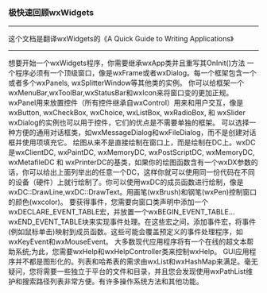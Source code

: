 ### 极快速回顾wxWidgets
***
这个文档是翻译wxWidgets的《A Quick Guide to Writing Applications》
***
想要开始一个wxWidgets程序，你需要继承wxApp类并且重写其OnInit()方法
一个程序必须有一个顶级窗口，像是wxFrame或者wxDialog。每一个框架包含一个或者多个wxPanels, wxSplitterWindow等其他类的实例。
你可以给框架一个wxMenuBar,wxToolBar,wxStatusBar和wxIcon来将窗口变的更加正规。
wxPanel用来放置控件（所有控件继承自wxControl）用来和用户交互，像是 wxButton, wxCheckBox, wxChoice, wxListBox, wxRadioBox, 和 wxSlider
wxDialog的实例也可以用于控件，它们的优点是不需要单独的框架。
可以选择一种方便的通用对话框类，如wxMessageDialog和wxFileDialog，而不是创建对话框并使用项填充它。
绘图从来不是直接绘制在窗口上，而是绘制在DC上。wxDC是wxClientDC, wxPaintDC, wxMemoryDC, wxPostScriptDC, wxMemoryDC, wxMetafileDC 和 wxPrinterDC的基类，如果你的绘图函数含有一个wxDX参数的话，你可以给出上面列举出的任意一个DC，这样你就可以使用同一份代码在不同的设备（硬件）上就行绘制了。你可以使用wxDC的成员函数进行绘制，像是wxDC::DrawLine,wxDC::DrawText。用画笔(wxBrush)和钢笔(wxPen)控制窗口的颜色(wxcolor)。
要获得事件，您需要向窗口类声明中添加一个wxDECLARE_EVENT_TABLE宏，并放置一个wxBEGIN_EVENT_TABLE…wxEND_EVENT_TABLE块来实现事件处理。在这些宏之间，添加事件宏，将事件(例如鼠标单击)映射到成员函数。这些可能会覆盖预定义的事件处理程序，如wxKeyEvent和wxMouseEvent。
大多数现代应用程序将有一个在线的超文本帮助系统;为此，您需要wxHelp和wxHelpController类来控制wxHelp。
GUI应用程序并不都是图形化的。列表和哈希表的需求由wxList和wxHashMap来满足。毫无疑问，您将需要一些独立于平台的文件和目录，并且您会发现使用wxPathList维护和搜索路径列表非常方便。有许多操作系统方法和其他功能。
